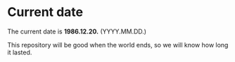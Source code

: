 # Current date

The current date is **1986.12.20.** (YYYY.MM.DD.)

This repository will be good when the world ends, so we will know how long it lasted.